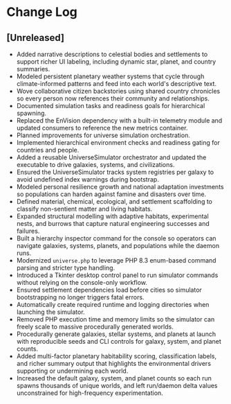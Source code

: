 # Change Log

## [Unreleased]
- Added narrative descriptions to celestial bodies and settlements to support richer UI labeling, including dynamic star, planet, and country summaries.
- Modeled persistent planetary weather systems that cycle through climate-informed patterns and feed into each world's descriptive text.
- Wove collaborative citizen backstories using shared country chronicles so every person now references their community and relationships.
- Documented simulation tasks and readiness goals for hierarchical spawning.
- Replaced the EnVision dependency with a built-in telemetry module and updated consumers to reference the new metrics container.
- Planned improvements for universe simulation orchestration.
- Implemented hierarchical environment checks and readiness gating for countries and people.
- Added a reusable UniverseSimulator orchestrator and updated the executable to drive galaxies, systems, and civilizations.
- Ensured the UniverseSimulator tracks system registries per galaxy to avoid undefined index warnings during bootstrap.
- Modeled personal resilience growth and national adaptation investments so populations can harden against famine and disasters over time.
- Defined material, chemical, ecological, and settlement scaffolding to classify non-sentient matter and living habitats.
- Expanded structural modelling with adaptive habitats, experimental nests, and burrows that capture natural engineering successes and failures.
- Built a hierarchy inspector command for the console so operators can navigate galaxies, systems, planets, and populations while the daemon runs.
- Modernized `universe.php` to leverage PHP 8.3 enum-based command parsing and stricter type handling.
- Introduced a Tkinter desktop control panel to run simulator commands without relying on the console-only workflow.
- Ensured settlement dependencies load before cities so simulator bootstrapping no longer triggers fatal errors.
- Automatically create required runtime and logging directories when launching the simulator.
- Removed PHP execution time and memory limits so the simulator can freely scale to massive procedurally generated worlds.
- Procedurally generate galaxies, stellar systems, and planets at launch with reproducible seeds and CLI controls for galaxy,
  system, and planet counts.
- Added multi-factor planetary habitability scoring, classification labels, and richer summary output that highlights the
  environmental drivers supporting or undermining each world.
- Increased the default galaxy, system, and planet counts so each run spawns thousands of unique worlds, and left run/daemon delta values unconstrained for high-frequency experimentation.
